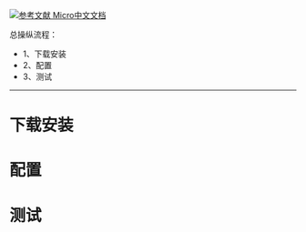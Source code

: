 [![](https://img.shields.io/badge/参考文献-Micro中文文档-yellow.svg "参考文献 Micro中文文档")](https://www.kancloud.cn/linimbus/go-micro/529015)

总操纵流程：
- 1、下载安装
- 2、配置
- 3、测试

***
# 下载安装

# 配置

# 测试
